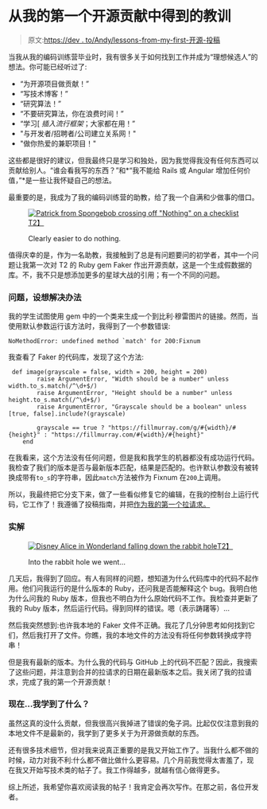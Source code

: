 # 从我的第一个开源贡献中得到的教训

> 原文:[https://dev . to/Andy/lessons-from-my-first-开源-投稿](https://dev.to/andy/lessons-from-my-first-open-source-contribution)

当我从我的编码训练营毕业时，我有很多关于如何找到工作并成为“理想候选人”的想法。你可能已经听过了:

*   “为开源项目做贡献！”
*   “写技术博客！”
*   “研究算法！”
*   “不要研究算法，你在浪费时间！”
*   “学习[ *插入流行框架*；大家都在用！”
*   "与开发者/招聘者/公司建立关系网！"
*   "做你热爱的兼职项目！"

这些都是很好的建议，但我最终只是学习和独处，因为我觉得我没有任何东西可以贡献给别人。“谁会看我写的东西？”和*“我不能给 Rails 或 Angular 增加任何价值，”*是一些让我怀疑自己的想法。

最重要的是，我成为了我的编码训练营的助教，给了我一个自满和少做事的借口。

<figure>

[![Patrick from Spongebob crossing off "Nothing" on a checklist](../Images/28b1d6020b0b449bc0cf6f6e8d159809.png)T2】](https://i.giphy.com/media/26ufnwz3wDUli7GU0/giphy.gif)

<figcaption>Clearly easier to do nothing.</figcaption>

</figure>

值得庆幸的是，作为一名助教，我接触到了总是有问题要问的初学者，其中一个问题让我第一次对 T2 的 Ruby gem Faker 作出开源贡献，这是一个生成假数据的库。不，我不只是想添加更多的星球大战的引用；有一个不同的问题。

### [](#the-problem-and-supposed-solution)问题，设想解决办法

我的学生试图使用 gem 中的一个类来生成一个到比利·穆雷图片的链接。然而，当使用默认参数运行该方法时，我得到了一个参数错误:

```
NoMethodError: undefined method `match' for 200:Fixnum 
```

我查看了 Faker 的代码库，发现了这个方法:

```
 def image(grayscale = false, width = 200, height = 200)
        raise ArgumentError, "Width should be a number" unless width.to_s.match(/^\d+$/)
        raise ArgumentError, "Height should be a number" unless height.to_s.match(/^\d+$/)
        raise ArgumentError, "Grayscale should be a boolean" unless [true, false].include?(grayscale)

        grayscale == true ? "https://fillmurray.com/g/#{width}/#{height}" : "https://fillmurray.com/#{width}/#{height}"
    end 
```

在我看来，这个方法没有任何问题，但是我和我学生的机器都没有成功运行代码。我检查了我们的版本是否与最新版本匹配，结果是匹配的。也许默认参数没有被转换成带有`to_s`的字符串，因此`match`方法被作为 Fixnum 在`200`上调用。

所以，我最终把它分支下来，做了一些看似修复它的编辑，在我的控制台上运行代码，它工作了！我遵循了投稿指南，并把[作为我的第一个拉请求。](https://github.com/stympy/faker/pull/908)

### [](#the-real-solution)实解

<figure>

[![Disney Alice in Wonderland falling down the rabbit hole](../Images/045284010ec677d8c9981d79b83723fe.png)T2】](https://i.giphy.com/media/swtiK9jRfE0zS/giphy.gif)

<figcaption>Into the rabbit hole we went...</figcaption>

</figure>

几天后，我得到了回应。有人有同样的问题，想知道为什么代码库中的代码不起作用。他们问我运行的是什么版本的 Ruby，还问我是否能解释这个 bug。我明白他为什么问我的 Ruby 版本，但我也不明白为什么原始代码不工作。我检查并更新了我的 Ruby 版本，然后运行代码。得到同样的错误。嗯（表示踌躇等）...

然后我突然想到:也许我本地的 Faker 文件不正确。我花了几分钟思考如何找到它们，然后我打开了文件。你瞧，我的本地文件的方法没有将任何参数转换成字符串！

但是我有最新的版本。为什么我的代码与 GitHub 上的代码不匹配？因此，我搜索了这些问题，并注意到合并的拉请求的日期在最新版本之后。我关闭了我的拉请求，完成了我的第一个开源贡献！

### [](#now-what-did-i-learn)现在...我学到了什么？

虽然这真的没什么贡献，但我很高兴我掉进了错误的兔子洞。比起仅仅注意到我的本地文件不是最新的，我学到了更多关于为开源做贡献的东西。

还有很多技术细节，但对我来说真正重要的是我又开始工作了。当我什么都不做的时候，动力对我不利:什么都不做比做什么更容易。几个月前我觉得太害羞了，现在我又开始写技术类的帖子了。我工作得越多，就越有信心做得更多。

综上所述，我希望你喜欢阅读我的帖子！我肯定会再次写作。在那之前，各位开发者。
